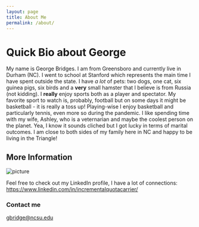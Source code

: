 ```yaml
---
layout: page
title: About Me
permalink: /about/
---
```

# Quick Bio about George
My name is George Bridges. I am from Greensboro and currently live in Durham (NC). I went to school at Stanford which represents the main time I have spent outside the state. I have *a lot* of pets: two dogs, one cat, six guinea pigs, six birds and a **very** small hamster that I believe is from Russia (not kidding). I **really** enjoy sports both as a player and spectator. My favorite sport to watch is, probably, football but on some days it might be basketball - it is really a toss up! Playing-wise I enjoy basketball and particularly tennis, even more so during the pandemic. I like spending time with my wife, Ashley, who is a veternarian and maybe the coolest person on the planet. Yea, I know it sounds cliched but I got lucky in terms of marital outcomes. I am close to both sides of my family here in NC and happy to be living in the Triangle!



## More Information

![picture](\ProfileForBlog.jpg)  

Feel free to check out my LinkedIn profile, I have a lot of connections:
<https://www.linkedin.com/in/incrementalquotacarrier/>

### Contact me

[gbridge@ncsu.edu](mailto:gbridge@ncsu.edu)
